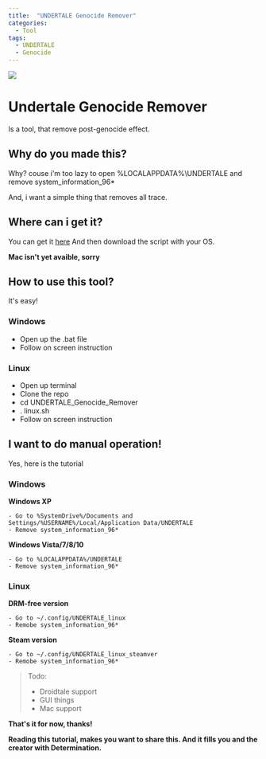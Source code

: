 ```yaml
---
title:  "UNDERTALE Genocide Remover"
categories: 
  - Tool
tags:
  - UNDERTALE
  - Genocide
---
```



![](http://cdn.akamai.steamstatic.com/steam/apps/391540/header.jpg?t=1468759045)

# Undertale Genocide Remover
Is a tool, that remove post-genocide effect.

## Why do you made this?
Why? couse i'm too lazy to open %LOCALAPPDATA%\UNDERTALE and remove system_information_96*

And, i want a simple thing that removes all trace.

## Where can i get it?
You can get it [here](https://github.com/Rendyindo/UNDERTALE_Genocide_Remover)
And then download the script with your OS.

 **Mac isn't yet avaible, sorry** 

## How to use this tool?

It's easy!

### Windows

- Open up the .bat file
- Follow on screen instruction

### Linux

- Open up terminal
- Clone the repo
- cd UNDERTALE_Genocide_Remover
- . linux.sh
- Follow on screen instruction

## I want to do manual operation!

Yes, here is the tutorial

### Windows

 **Windows XP** 
```
- Go to %SystemDrive%/Documents and Settings/%USERNAME%/Local/Application Data/UNDERTALE
- Remove system_information_96*
```
 **Windows Vista/7/8/10** 
```
- Go to %LOCALAPPDATA%/UNDERTALE
- Remove system_information_96*
```
### Linux

 **DRM-free version** 
```
- Go to ~/.config/UNDERTALE_linux
- Remobe system_information_96*
```
 **Steam version** 
```
- Go to ~/.config/UNDERTALE_linux_steamver
- Remobe system_information_96*
```

> Todo:
> - Droidtale support
> - GUI things
> - Mac support

 **That's it for now, thanks!** 

 **Reading this tutorial, makes you want to share this. And it fills you and the creator with Determination.** 
